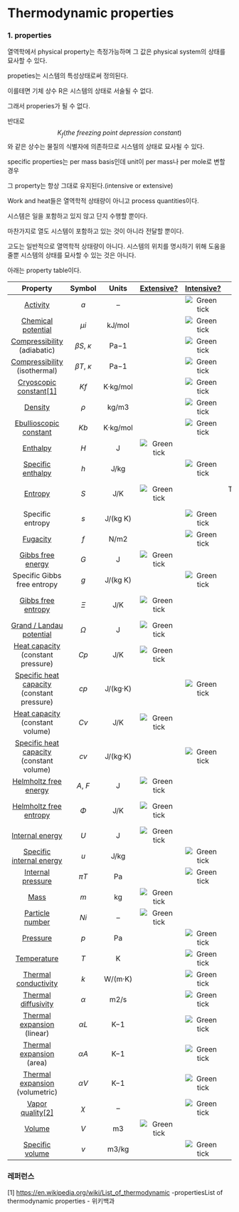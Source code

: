 # Thermodynamic properties

### 1. properties

열역학에서 physical property는 측정가능하며 그 값은 physical system의 상태를 묘사할 수 있다.

propeties는 시스템의 특성상태로써 정의된다.

이를테면 기체 상수 R은 시스템의 상태로 서술될 수 없다. 

그래서 properies가 될 수 없다. 

반대로 
$$
K_f(the\ freezing\ point\ depression\ constant)
$$
와 같은 상수는 물질의 식별자에 의존하므로 시스템의 상태로 묘사될 수 있다. 

specific properties는 per mass basis인데 unit이 per mass나 per mole로 변할 경우 

그 property는 항상 그대로 유지된다.(intensive or extensive)

Work and heat들은 열역학적 상태량이 아니고 process quantities이다.

시스템은 일을 포함하고 있지 않고 단지 수행할 뿐이다.

마찬가지로 열도 시스템이 포함하고 있는 것이 아니라 전달할 뿐이다. 

고도는 일반적으로 열역학적 상태량이 아니다. 시스템의 위치를 명시하기 위해 도움을 줄뿐 시스템의 상태를 묘사할 수 있는 것은 아니다.

아래는 property table이다.



|                           Property                           |  Symbol   |  Units   | [Extensive?](https://en.wikipedia.org/wiki/Intensive_and_extensive_properties) | [Intensive?](https://en.wikipedia.org/wiki/Intensive_and_extensive_properties) | [Conjugate](https://en.wikipedia.org/wiki/Conjugate_variables_(thermodynamics)) | [Potential?](https://en.wikipedia.org/wiki/Thermodynamic_potential) |
| :----------------------------------------------------------: | :-------: | :------: | :----------------------------------------------------------: | :----------------------------------------------------------: | :----------------------------------------------------------: | :----------------------------------------------------------: |
| [Activity](https://en.wikipedia.org/wiki/Activity_(chemistry)) |    *a*    |    –     |                                                              | ![Green tick](https://upload.wikimedia.org/wikipedia/commons/thumb/0/03/Green_check.svg/13px-Green_check.svg.png) |                                                              |                                                              |
| [Chemical potential](https://en.wikipedia.org/wiki/Chemical_potential) |   *μi*    |  kJ/mol  |                                                              | ![Green tick](https://upload.wikimedia.org/wikipedia/commons/thumb/0/03/Green_check.svg/13px-Green_check.svg.png) |                     Particle number *Ni*                     |                                                              |
| [Compressibility](https://en.wikipedia.org/wiki/Compressibility) (adiabatic) | *βS*, *κ* |   Pa−1   |                                                              | ![Green tick](https://upload.wikimedia.org/wikipedia/commons/thumb/0/03/Green_check.svg/13px-Green_check.svg.png) |                                                              |                                                              |
| [Compressibility](https://en.wikipedia.org/wiki/Compressibility) (isothermal) | *βT*, *κ* |   Pa−1   |                                                              | ![Green tick](https://upload.wikimedia.org/wikipedia/commons/thumb/0/03/Green_check.svg/13px-Green_check.svg.png) |                                                              |                                                              |
| [Cryoscopic constant](https://en.wikipedia.org/wiki/Cryoscopic_constant)[[1\]](https://en.wikipedia.org/wiki/List_of_thermodynamic_properties#cite_note-1) |   *Kf*    | K·kg/mol |                                                              | ![Green tick](https://upload.wikimedia.org/wikipedia/commons/thumb/0/03/Green_check.svg/13px-Green_check.svg.png) |                                                              |                                                              |
|       [Density](https://en.wikipedia.org/wiki/Density)       |    *ρ*    |  kg/m3   |                                                              | ![Green tick](https://upload.wikimedia.org/wikipedia/commons/thumb/0/03/Green_check.svg/13px-Green_check.svg.png) |                                                              |                                                              |
| [Ebullioscopic constant](https://en.wikipedia.org/wiki/Ebullioscopic_constant) |   *Kb*    | K·kg/mol |                                                              | ![Green tick](https://upload.wikimedia.org/wikipedia/commons/thumb/0/03/Green_check.svg/13px-Green_check.svg.png) |                                                              |                                                              |
|      [Enthalpy](https://en.wikipedia.org/wiki/Enthalpy)      |    *H*    |    J     | ![Green tick](https://upload.wikimedia.org/wikipedia/commons/thumb/0/03/Green_check.svg/13px-Green_check.svg.png) |                                                              |                                                              | ![Green tick](https://upload.wikimedia.org/wikipedia/commons/thumb/0/03/Green_check.svg/13px-Green_check.svg.png) |
| [Specific enthalpy](https://en.wikipedia.org/wiki/Specific_enthalpy) |    *h*    |   J/kg   |                                                              | ![Green tick](https://upload.wikimedia.org/wikipedia/commons/thumb/0/03/Green_check.svg/13px-Green_check.svg.png) |                                                              |                                                              |
|       [Entropy](https://en.wikipedia.org/wiki/Entropy)       |    *S*    |   J/K    | ![Green tick](https://upload.wikimedia.org/wikipedia/commons/thumb/0/03/Green_check.svg/13px-Green_check.svg.png) |                                                              |                       Temperature *T*                        | ![Green tick](https://upload.wikimedia.org/wikipedia/commons/thumb/0/03/Green_check.svg/13px-Green_check.svg.png) ([entropic](https://en.wikipedia.org/wiki/Free_entropy)) |
|                       Specific entropy                       |    *s*    | J/(kg K) |                                                              | ![Green tick](https://upload.wikimedia.org/wikipedia/commons/thumb/0/03/Green_check.svg/13px-Green_check.svg.png) |                                                              |                                                              |
|      [Fugacity](https://en.wikipedia.org/wiki/Fugacity)      |    *f*    |   N/m2   |                                                              | ![Green tick](https://upload.wikimedia.org/wikipedia/commons/thumb/0/03/Green_check.svg/13px-Green_check.svg.png) |                                                              |                                                              |
| [Gibbs free energy](https://en.wikipedia.org/wiki/Gibbs_free_energy) |    *G*    |    J     | ![Green tick](https://upload.wikimedia.org/wikipedia/commons/thumb/0/03/Green_check.svg/13px-Green_check.svg.png) |                                                              |                                                              | ![Green tick](https://upload.wikimedia.org/wikipedia/commons/thumb/0/03/Green_check.svg/13px-Green_check.svg.png) |
|                 Specific Gibbs free entropy                  |    *g*    | J/(kg K) |                                                              | ![Green tick](https://upload.wikimedia.org/wikipedia/commons/thumb/0/03/Green_check.svg/13px-Green_check.svg.png) |                                                              |                                                              |
| [Gibbs free entropy](https://en.wikipedia.org/wiki/Free_entropy) |    *Ξ*    |   J/K    | ![Green tick](https://upload.wikimedia.org/wikipedia/commons/thumb/0/03/Green_check.svg/13px-Green_check.svg.png) |                                                              |                                                              | ![Green tick](https://upload.wikimedia.org/wikipedia/commons/thumb/0/03/Green_check.svg/13px-Green_check.svg.png) ([entropic](https://en.wikipedia.org/wiki/Free_entropy)) |
| [Grand / Landau potential](https://en.wikipedia.org/wiki/Grand_potential) |    *Ω*    |    J     | ![Green tick](https://upload.wikimedia.org/wikipedia/commons/thumb/0/03/Green_check.svg/13px-Green_check.svg.png) |                                                              |                                                              | ![Green tick](https://upload.wikimedia.org/wikipedia/commons/thumb/0/03/Green_check.svg/13px-Green_check.svg.png) |
| [Heat capacity](https://en.wikipedia.org/wiki/Heat_capacity) (constant pressure) |   *Cp*    |   J/K    | ![Green tick](https://upload.wikimedia.org/wikipedia/commons/thumb/0/03/Green_check.svg/13px-Green_check.svg.png) |                                                              |                                                              |                                                              |
| [Specific heat capacity](https://en.wikipedia.org/wiki/Specific_heat_capacity)    (constant pressure) |   *cp*    | J/(kg·K) |                                                              | ![Green tick](https://upload.wikimedia.org/wikipedia/commons/thumb/0/03/Green_check.svg/13px-Green_check.svg.png) |                                                              |                                                              |
| [Heat capacity](https://en.wikipedia.org/wiki/Heat_capacity) (constant volume) |   *Cv*    |   J/K    | ![Green tick](https://upload.wikimedia.org/wikipedia/commons/thumb/0/03/Green_check.svg/13px-Green_check.svg.png) |                                                              |                                                              |                                                              |
| [Specific heat capacity](https://en.wikipedia.org/wiki/Specific_heat_capacity)    (constant volume) |   *cv*    | J/(kg·K) |                                                              | ![Green tick](https://upload.wikimedia.org/wikipedia/commons/thumb/0/03/Green_check.svg/13px-Green_check.svg.png) |                                                              |                                                              |
| [Helmholtz free energy](https://en.wikipedia.org/wiki/Helmholtz_free_energy) | *A*, *F*  |    J     | ![Green tick](https://upload.wikimedia.org/wikipedia/commons/thumb/0/03/Green_check.svg/13px-Green_check.svg.png) |                                                              |                                                              | ![Green tick](https://upload.wikimedia.org/wikipedia/commons/thumb/0/03/Green_check.svg/13px-Green_check.svg.png) |
| [Helmholtz free entropy](https://en.wikipedia.org/wiki/Free_entropy) |    *Φ*    |   J/K    | ![Green tick](https://upload.wikimedia.org/wikipedia/commons/thumb/0/03/Green_check.svg/13px-Green_check.svg.png) |                                                              |                                                              | ![Green tick](https://upload.wikimedia.org/wikipedia/commons/thumb/0/03/Green_check.svg/13px-Green_check.svg.png) ([entropic](https://en.wikipedia.org/wiki/Free_entropy)) |
| [Internal energy](https://en.wikipedia.org/wiki/Internal_energy) |    *U*    |    J     | ![Green tick](https://upload.wikimedia.org/wikipedia/commons/thumb/0/03/Green_check.svg/13px-Green_check.svg.png) |                                                              |                                                              | ![Green tick](https://upload.wikimedia.org/wikipedia/commons/thumb/0/03/Green_check.svg/13px-Green_check.svg.png) |
| [Specific internal energy](https://en.wikipedia.org/wiki/Specific_internal_energy) |    *u*    |   J/kg   |                                                              | ![Green tick](https://upload.wikimedia.org/wikipedia/commons/thumb/0/03/Green_check.svg/13px-Green_check.svg.png) |                                                              |                                                              |
| [Internal pressure](https://en.wikipedia.org/wiki/Internal_pressure) |   *πT*    |    Pa    |                                                              | ![Green tick](https://upload.wikimedia.org/wikipedia/commons/thumb/0/03/Green_check.svg/13px-Green_check.svg.png) |                                                              |                                                              |
|          [Mass](https://en.wikipedia.org/wiki/Mass)          |    *m*    |    kg    | ![Green tick](https://upload.wikimedia.org/wikipedia/commons/thumb/0/03/Green_check.svg/13px-Green_check.svg.png) |                                                              |                                                              |                                                              |
| [Particle number](https://en.wikipedia.org/wiki/Particle_number) |   *Ni*    |    –     | ![Green tick](https://upload.wikimedia.org/wikipedia/commons/thumb/0/03/Green_check.svg/13px-Green_check.svg.png) |                                                              |                   Chemical potential *μi*                    |                                                              |
|      [Pressure](https://en.wikipedia.org/wiki/Pressure)      |    *p*    |    Pa    |                                                              | ![Green tick](https://upload.wikimedia.org/wikipedia/commons/thumb/0/03/Green_check.svg/13px-Green_check.svg.png) |                          Volume *V*                          |                                                              |
| [Temperature](https://en.wikipedia.org/wiki/Thermodynamic_temperature) |    *T*    |    K     |                                                              | ![Green tick](https://upload.wikimedia.org/wikipedia/commons/thumb/0/03/Green_check.svg/13px-Green_check.svg.png) |                         Entropy *S*                          |                                                              |
| [Thermal conductivity](https://en.wikipedia.org/wiki/Thermal_conductivity) |    *k*    | W/(m·K)  |                                                              | ![Green tick](https://upload.wikimedia.org/wikipedia/commons/thumb/0/03/Green_check.svg/13px-Green_check.svg.png) |                                                              |                                                              |
| [Thermal diffusivity](https://en.wikipedia.org/wiki/Thermal_diffusivity) |    *α*    |   m2/s   |                                                              | ![Green tick](https://upload.wikimedia.org/wikipedia/commons/thumb/0/03/Green_check.svg/13px-Green_check.svg.png) |                                                              |                                                              |
| [Thermal expansion](https://en.wikipedia.org/wiki/Thermal_expansion) (linear) |   *αL*    |   K−1    |                                                              | ![Green tick](https://upload.wikimedia.org/wikipedia/commons/thumb/0/03/Green_check.svg/13px-Green_check.svg.png) |                                                              |                                                              |
| [Thermal expansion](https://en.wikipedia.org/wiki/Thermal_expansion) (area) |   *αA*    |   K−1    |                                                              | ![Green tick](https://upload.wikimedia.org/wikipedia/commons/thumb/0/03/Green_check.svg/13px-Green_check.svg.png) |                                                              |                                                              |
| [Thermal expansion](https://en.wikipedia.org/wiki/Thermal_expansion) (volumetric) |   *αV*    |   K−1    |                                                              | ![Green tick](https://upload.wikimedia.org/wikipedia/commons/thumb/0/03/Green_check.svg/13px-Green_check.svg.png) |                                                              |                                                              |
| [Vapor quality](https://en.wikipedia.org/wiki/Vapor_quality)[[2\]](https://en.wikipedia.org/wiki/List_of_thermodynamic_properties#cite_note-boles-2) |    *χ*    |    –     |                                                              | ![Green tick](https://upload.wikimedia.org/wikipedia/commons/thumb/0/03/Green_check.svg/13px-Green_check.svg.png) |                                                              |                                                              |
| [Volume](https://en.wikipedia.org/wiki/Volume_(thermodynamics)) |    *V*    |    m3    | ![Green tick](https://upload.wikimedia.org/wikipedia/commons/thumb/0/03/Green_check.svg/13px-Green_check.svg.png) |                                                              |                         Pressure *P*                         |                                                              |
| [Specific volume](https://en.wikipedia.org/wiki/Specific_volume) |    *v*    |  m3/kg   |                                                              | ![Green tick](https://upload.wikimedia.org/wikipedia/commons/thumb/0/03/Green_check.svg/13px-Green_check.svg.png) |                                                              |                                                              |





### 레퍼런스

[1] https://en.wikipedia.org/wiki/List_of_thermodynamic -propertiesList of thermodynamic properties - 위키백과 

